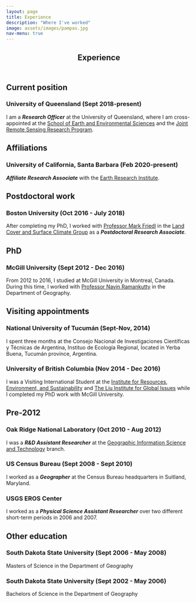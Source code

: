 ```yaml
---
layout: page
title: Experience
description: "Where I've worked"
image: assets/images/pampas.jpg
nav-menu: true
---
```


<!-- Main -->
<div id="main" class="alt">

<!-- One -->
<section id="one">
	<div class="inner">
		<header class="major">
			<h1>Experience</h1>
		</header>

<!-- Content -->

<h2 id="content">Current position</h2>

<div class="row">
	<div class="6u 12u$(small)">
	    <div class="box">
		<h3>University of Queensland (Sept 2018-present)</h3>
		<p>I am a <b><i>Research Officer</i></b> at the University of Queensland, where I am cross-appointed at the <a href="https://sees.uq.edu.au/">School of Earth and Environmental Sciences</a> and the <a href="https://www.jrsrp.org.au/">Joint Remote Sensing Research Program</a>.</p>
		</div>
	</div>
</div>

<h2 id="content">Affiliations</h2>

<div class="row">
	<div class="6u 12u$(small)">
	    <div class="box">
		<h3>University of California, Santa Barbara (Feb 2020-present)</h3>
		<p><b><i>Affiliate Research Associate</i></b> with the <a href="https://www.eri.ucsb.edu/">Earth Research Institute</a>.</p>
		</div>
	</div>
</div>

<h2 id="content">Postdoctoral work</h2>

<div class="row">
	<div class="6u$ 12u$(small)">
	    <div class="box">
		<h3>Boston University (Oct 2016 - July 2018) </h3>
		<p>After completing my PhD, I worked with <a href="https://www.bu.edu/earth/profiles/mark-friedl/">Professor Mark Friedl</a> in the <a href="https://www.bu.edu/lcsc/">Land Cover and Surface Climate Group</a> as a <b><i>Postdoctoral Research Associate</i></b>.</p>
		</div>
	</div>
</div>

<h2 id="content">PhD</h2>

<div class="row">
	<div class="6u 12u$(small)">
	    <div class="box">
		<h3>McGill University (Sept 2012 - Dec 2016) </h3>
		<p>From 2012 to 2016, I studied at McGill University in Montreal, Canada. During this time, I worked with <a href="http://www.ramankuttylab.com/">Professor Navin Ramankutty</a> in the Department of Geography.</p>
		</div>
	</div>
</div>

<h2 id="content">Visiting appointments</h2>

<div class="row">
	<div class="6u 12u$(small)">
	    <div class="box">
		<h3>National University of Tucum&aacute;n (Sept-Nov, 2014)</h3>
		<p>I spent three months at the Consejo Nacional de Investigaciones Cient&iacute;ficas y T&eacute;cnicas de Argentina, Instituo de Ecolog&iacute;a Regional, located in Yerba Buena, Tucum&aacute;n province, Argentina.</p>
		</div>
	</div>
	<div class="6u$ 12u$(small)">
	    <div class="box">
		<h3>University of British Columbia (Nov 2014 - Dec 2016)</h3>
		<p>I was a Visiting International Student at the <a href="http://ires.ubc.ca/">Institute for Resources, Environment, and Sustainability</a> and <a href="https://www.grad.ubc.ca/unit/liu-institute-global-issues">The Liu Institute for Global Issues</a> while I completed my PhD work with McGill University.</p>
		</div>
	</div>
</div>

<h2 id="content">Pre-2012</h2>

<div class="row">
	<!-- Break -->
	<div class="4u 12u$(medium)">
	    <div class="box">
		<h3>Oak Ridge National Laboratory (Oct 2010 - Aug 2012)</h3>
		<p>I was a <b><i>R&D Assistant Researcher</i></b> at the <a href="https://www.ornl.gov/project/geographic-information-science-and-technology-0">Geographic Information Science and Technology</a> branch.</p>
		</div>
	</div>
	<div class="4u 12u$(medium)">
	    <div class="box">
		<h3>US Census Bureau (Sept 2008 - Sept 2010)</h3>
		<p>I worked as a <b><i>Geographer</i></b> at the Census Bureau headquarters in Suitland, Maryland.</p>
		</div>
	</div>
	<div class="4u$ 12u$(medium)">
	    <div class="box">
		<h3>USGS EROS Center</h3>
		<p>I worked as a <b><i>Physical Science Assistant Researcher</i></b> over two different short-term periods in 2006 and 2007.</p>
		</div>
	</div>
</div>

<h2 id="content">Other education</h2>

<div class="row">
	<!-- Break -->
	<div class="4u 12u$(medium)">
	    <div class="box">
		<h3>South Dakota State University (Sept 2006 - May 2008) </h3>
		<p>Masters of Science in the Department of Geography</p>
		</div>
	</div>
	<div class="4u 12u$(medium)">
	    <div class="box">
		<h3>South Dakota State University (Sept 2002 - May 2006) </h3>
		<p>Bachelors of Science in the Department of Geography</p>
		</div>
	</div>
</div>


</div>